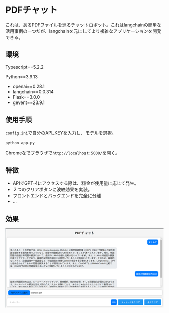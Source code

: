 # PDFチャット

これは、あるPDFファイルを巡るチャットロボット。これはlangchainの簡単な活用事例の一つだが、langchainを元にしてより複雑なアプリケーションを開発できる。

## 環境

Typescript==5.2.2

Python==3.9.13

* openai==0.28.1
* langchain==0.0.314
* Flask==3.0.0
* gevent==23.9.1



## 使用手順

`config.ini`で自分のAPI_KEYを入力し、モデルを選択。

```bash
python app.py
```

Chromeなでブラウザで`http://localhost:5000/`を開く。




## 特徴


* APIでGPT-4にアクセスする際は、料金が使用量に応じて発生。
* ２つのクリアボタンに波紋効果を実装。
* フロントエンドとバックエンドを完全に分離
* ...

## 効果
<img src="doc/pdfchatbot.png" >

